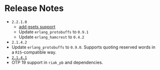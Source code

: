 Release Notes
=============
* `2.2.1.0`
  * [add gsets support](https://github.com/basho/riak_pb/pull/229)
  * Update `erlang_protobuffs` to `0.9.1`
  * Update `erlang_hamcrest` to `0.4.2`
* `2.1.4.2`
 * Update `erlang_protobuffs` to `0.9.0`. Supports quoting reserved words in a `R15`-compatible way.
* [`2.1.4.1`](https://github.com/basho/riak_pb/issues?q=milestone%3Ariak_pb-2.1.4.1)
 * OTP 19 support in `riak_pb` and dependencies.
